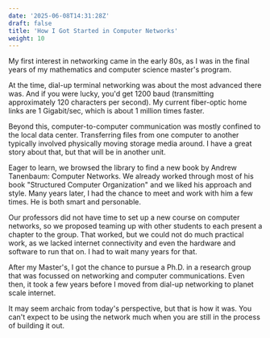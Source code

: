 ```yaml
---
date: '2025-06-08T14:31:28Z'
draft: false
title: 'How I Got Started in Computer Networks'
weight: 10
---
```


My first interest in networking came in the early 80s, as I was in the final years of my mathematics and computer science master's program.

At the time, dial-up terminal networking was about the most advanced there was.
And if you were lucky, you'd get 1200 baud (transmitting approximately 120 characters per second).
My current fiber-optic home links are 1 Gigabit/sec, which is about 1 million times faster.

Beyond this, computer-to-computer communication was mostly confined to the local data center.
Transferring files from one computer to another typically involved physically moving storage media around.
I have a great story about that, but that will be in another unit.

Eager to learn, we browsed the library to find a new book by Andrew Tanenbaum: Computer Networks.
We already worked through most of his book "Structured Computer Organization" and we liked his approach and style.
Many years later, I had the chance to meet and work with him a few times. He is both smart and personable.

Our professors did not have time to set up a new course on computer networks, so we proposed teaming up with other students to each present a chapter to the group.
That worked, but we could not do much practical work, as we lacked internet connectivity and even the hardware and software to run that on.
I had to wait many years for that.

After my Master's, I got the chance to pursue a Ph.D. in a research group that was focussed on networking and computer communications.
Even then, it took a few years before I moved from dial-up networking to planet scale internet.

It may seem archaic from today's perspective, but that is how it was.
You can't expect to be using the network much when you are still in the process of building it out.
